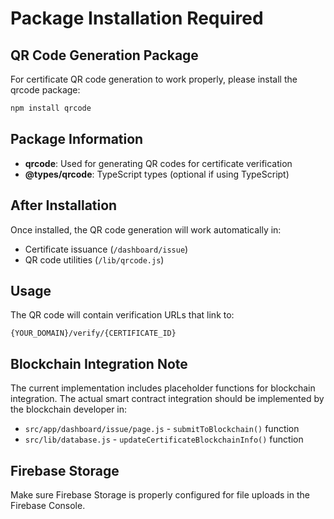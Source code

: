 # Package Installation Required

## QR Code Generation Package

For certificate QR code generation to work properly, please install the qrcode package:

```bash
npm install qrcode
```

## Package Information

- **qrcode**: Used for generating QR codes for certificate verification
- **@types/qrcode**: TypeScript types (optional if using TypeScript)

## After Installation

Once installed, the QR code generation will work automatically in:
- Certificate issuance (`/dashboard/issue`)
- QR code utilities (`/lib/qrcode.js`)

## Usage

The QR code will contain verification URLs that link to:
```
{YOUR_DOMAIN}/verify/{CERTIFICATE_ID}
```

## Blockchain Integration Note

The current implementation includes placeholder functions for blockchain integration. The actual smart contract integration should be implemented by the blockchain developer in:

- `src/app/dashboard/issue/page.js` - `submitToBlockchain()` function
- `src/lib/database.js` - `updateCertificateBlockchainInfo()` function

## Firebase Storage

Make sure Firebase Storage is properly configured for file uploads in the Firebase Console.